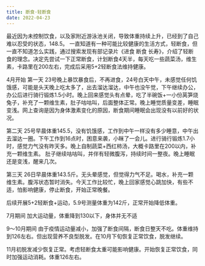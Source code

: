 ```yaml
---
title: 断食·轻断食
date: 2022-04-23
---
```


最近因为未控制饮食，以及家附近游泳池关闭，导致体重持续上升，已经到了自己难以忍受的状态，148.5。
一直知道有一种可能比较健康的生活方式，轻断食，但一直不知道怎么实践，通过搜索发现有部记录片《进食 断食 长寿》，介绍了轻断食的理念。决定先尝试一下正常断食，计划断食4天半，每天吃一些蔬菜汤，维生素，卡路里在200左右，完成后采用5+2轻断食法维持健康。  

4月开始 第一天 23号晚上暴饮暴食后，不再进食，24号白天中午，未感觉任何饥饿感，可能是头天晚上吃太多了，出去溜达溜达，中午也没午觉，下午继续办公，办公后进行骑行锻炼1.5小时。晚上回来感觉头有点晕，吃了半碗饭+一小份莴笋烧兔子，补充了一颗维生素，肚子咕咕叫，后面整体正常。晚上睡觉质量变差，睡眠变浅。网上查询是因为身体激素变化的原因，断食期间睡眠会出现没有以前好的状况。

第二天 25号早晨体重145.5，没有饥饿感，工作到中午一样没有多少睡意，中午出去溜达一圈。下午工作到16点时，困意来袭，小眯了一会儿。进行骑行锻炼1.7小时，感觉力气没有昨天多。晚上自制蔬菜+西红柿汤，大概卡路里在200以内，补充一颗维生素。 肚子继续咕咕叫，并伴有轻微腹泻，持续时间一整夜。晚上睡眠还是变浅，醒来几次。 

第三天 26日早晨体重143.5斤。无头晕感觉，但觉得力气不足。喝水，补充一颗维生素。腹泻状态暂时消失。今天工作比较忙，晚上回家感觉心跳加快，有些不适，怕影响健康，停止断食，开始正常晚餐。  
  
后续开展5+2轻断食+运动，5.9号测量体重为142斤，正常开始降低体重。  

7月期间 加大运动量，体重降到130以下，身体并无不适

9～10月期间 由于疫情运动量减小，加强了断食间隔，断食日整天不吃。体重维持到126左右。但出现营养不良型脱发。在10月下旬恢复正常饮食，脱发继续。

11月初脱发减少恢复正常。考虑轻断食太重可能影响健康。开始恢复正常饮食，同时加强运动消耗。体重126左右。

